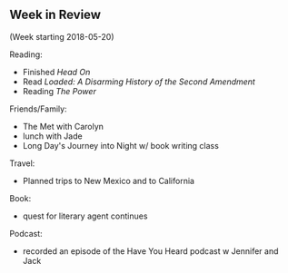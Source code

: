 ## Week in Review

(Week starting 2018-05-20)

Reading:
* Finished *Head On*
* Read *Loaded: A Disarming History of the Second Amendment*
* Reading *The Power*

Friends/Family:
* The Met with Carolyn
* lunch with Jade
* Long Day's Journey into Night w/ book writing class

Travel:
* Planned trips to New Mexico and to California

Book:
* quest for literary agent continues

Podcast:
* recorded an episode of the Have You Heard podcast w Jennifer and Jack
